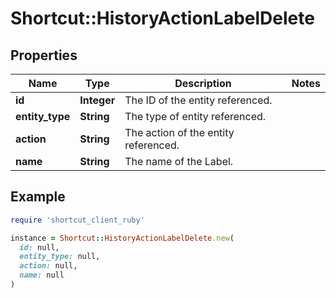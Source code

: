 # Shortcut::HistoryActionLabelDelete

## Properties

| Name | Type | Description | Notes |
| ---- | ---- | ----------- | ----- |
| **id** | **Integer** | The ID of the entity referenced. |  |
| **entity_type** | **String** | The type of entity referenced. |  |
| **action** | **String** | The action of the entity referenced. |  |
| **name** | **String** | The name of the Label. |  |

## Example

```ruby
require 'shortcut_client_ruby'

instance = Shortcut::HistoryActionLabelDelete.new(
  id: null,
  entity_type: null,
  action: null,
  name: null
)
```


